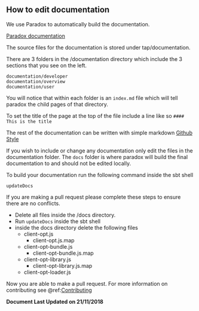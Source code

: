 ## How to edit documentation

We use Paradox to automatically build the documentation.

[Paradox documentation](https://developer.lightbend.com/docs/paradox/current/overview.html)

The source files for the documentation is stored under tap/documentation.

There are 3 folders in the /documentation directory which include the 3 sections that you see on the left.

```
documentation/developer
documentation/overview
documentation/user
```

You will notice that within each folder is an `index.md` file which will tell paradox the child pages of that directory.

To set the title of the page at the top of the file include a line like so `#### This is the title`

The rest of the documentation can be written with simple markdown [Github Style](https://help.github.com/articles/basic-writing-and-formatting-syntax/)

If you wish to include or change any documentation only edit the files in the documentation folder. The `docs` folder is where paradox will build the final documentation to and should not be edited locally.

To build your documentation run the following command inside the sbt shell

```
updateDocs
```  

If you are making a pull request please complete these steps to ensure there are no conflicts.

* Delete all files inside the /docs directory.
* Run `updateDocs` inside the sbt shell
* inside the docs directory delete the following files
    * client-opt.js
        * client-opt.js.map
    * client-opt-bundle.js
        * client-opt-bundle.js.map
    * client-opt-library.js
        * client-opt-library.js.map
    * client-opt-loader.js
   
Now you are able to make a pull request. For more information on contributing see @ref:[Contributing](contributing.md)


**Document Last Updated on 21/11/2018**
